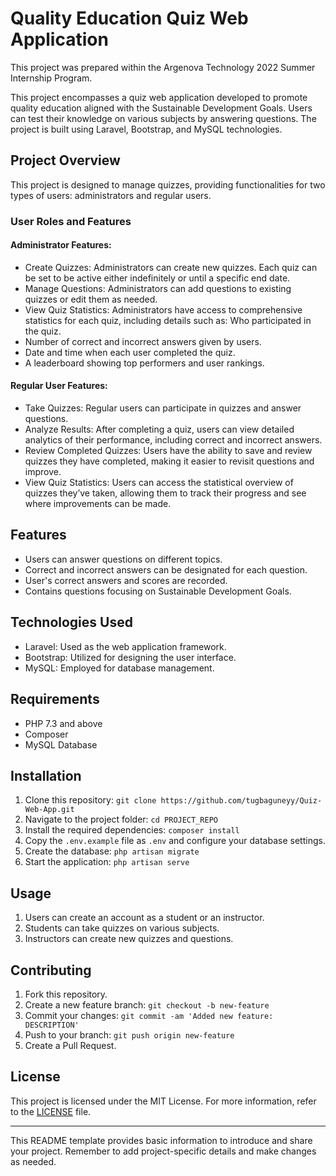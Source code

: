 # Quality Education Quiz Web Application
<p>This project was prepared within the Argenova Technology 2022 Summer Internship Program.<p> 
This project encompasses a quiz web application developed to promote quality education aligned with the Sustainable Development Goals. Users can test their knowledge on various subjects by answering questions. The project is built using Laravel, Bootstrap, and MySQL technologies.

## Project Overview

This project is designed to manage quizzes, providing functionalities for two types of users: administrators and regular users.

### User Roles and Features

#### Administrator Features:

- Create Quizzes: Administrators can create new quizzes. Each quiz can be set to be active either indefinitely or until a specific end date.
- Manage Questions: Administrators can add questions to existing quizzes or edit them as needed.
- View Quiz Statistics: Administrators have access to comprehensive statistics for each quiz, including details such as:
Who participated in the quiz.
- Number of correct and incorrect answers given by users.
- Date and time when each user completed the quiz.
- A leaderboard showing top performers and user rankings.
#### Regular User Features:

- Take Quizzes: Regular users can participate in quizzes and answer questions.
- Analyze Results: After completing a quiz, users can view detailed analytics of their performance, including correct and incorrect answers.
- Review Completed Quizzes: Users have the ability to save and review quizzes they have completed, making it easier to revisit questions and improve.
- View Quiz Statistics: Users can access the statistical overview of quizzes they’ve taken, allowing them to track their progress and see where improvements can be made.

## Features

- Users can answer questions on different topics.
- Correct and incorrect answers can be designated for each question.
- User's correct answers and scores are recorded.
- Contains questions focusing on Sustainable Development Goals.

## Technologies Used

- Laravel: Used as the web application framework.
- Bootstrap: Utilized for designing the user interface.
- MySQL: Employed for database management.

## Requirements

- PHP 7.3 and above
- Composer
- MySQL Database

## Installation

1. Clone this repository: `git clone https://github.com/tugbaguneyy/Quiz-Web-App.git`
2. Navigate to the project folder: `cd PROJECT_REPO`
3. Install the required dependencies: `composer install`
4. Copy the `.env.example` file as `.env` and configure your database settings.
5. Create the database: `php artisan migrate`
6. Start the application: `php artisan serve`

## Usage

1. Users can create an account as a student or an instructor.
2. Students can take quizzes on various subjects.
3. Instructors can create new quizzes and questions.

## Contributing

1. Fork this repository.
2. Create a new feature branch: `git checkout -b new-feature`
3. Commit your changes: `git commit -am 'Added new feature: DESCRIPTION'`
4. Push to your branch: `git push origin new-feature`
5. Create a Pull Request.


## License

This project is licensed under the MIT License. For more information, refer to the [LICENSE](LICENSE.md) file.

---

This README template provides basic information to introduce and share your project. Remember to add project-specific details and make changes as needed.
